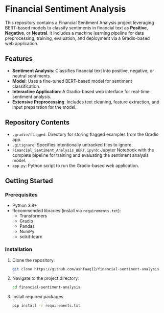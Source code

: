 # Financial Sentiment Analysis

This repository contains a Financial Sentiment Analysis project leveraging BERT-based models to classify sentiments in financial text as **Positive**, **Negative**, or **Neutral**. It includes a machine learning pipeline for data preprocessing, training, evaluation, and deployment via a Gradio-based web application.

## Features

- **Sentiment Analysis**: Classifies financial text into positive, negative, or neutral sentiments.
- **Model**: Uses a fine-tuned BERT-based model for sentiment classification.
- **Interactive Application**: A Gradio-based web interface for real-time sentiment analysis.
- **Extensive Preprocessing**: Includes text cleaning, feature extraction, and input preparation for the model.

## Repository Contents

- `.gradio/flagged`: Directory for storing flagged examples from the Gradio app.
- `.gitignore`: Specifies intentionally untracked files to ignore.
- `Financial_Sentiment_Analysis_BERT.ipynb`: Jupyter Notebook with the complete pipeline for training and evaluating the sentiment analysis model.
- `app.py`: Python script to run the Gradio-based web application.

## Getting Started

### Prerequisites

- Python 3.8+
- Recommended libraries (install via `requirements.txt`):
  - Transformers
  - Gradio
  - Pandas
  - NumPy
  - scikit-learn

### Installation

1. Clone the repository:
   ```bash
   git clone https://github.com/ashfaaq12/financial-sentiment-analysis.git
   ```
2. Navigate to the project directory:
    ```bash
    cd financial-sentiment-analysis
    ```
3. Install required packages:
   ```bash
   pip install -r requirements.txt
   ```